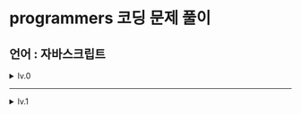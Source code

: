 # programmers 코딩 문제 풀이
## 언어 : 자바스크립트

<details><summary>lv.0
</summary>
  
| number | title | number | title | number | title | number | title |
| --- | --- | --- | --- | --- | --- | --- | --- |
| 1 | 두수의 차 | 2 | 두수의 곱 | 3 | 두수의 합 | 4 | 두수의 나눗셈 |
| 5 | 나머지 구하기 | 6 | 몫 구하기 | 7 | 나이 출력 | 8 | 숫자 비교하기 |
| 9 | 각도기 | 10 | 짝수의 합 | 11 | 배열의 평균값 | 12 | 양꼬치 |
| 13 | 중앙값 구하기 | 14 | 피자 나눠먹기(3) | 15 | 최댓값 만들기(1) | 16 | 피자 나눠먹기(1) |
| 17 | 배열 원소의 길이 | 18 | 삼각형 완성의 조건(1) | 19 | 문자열 뒤집기 | 20 | 아이스 아메리카노 |
| 21 | 편지 | 22 | 모음 제거 | 23 | 배열 자르기 | 24 | 중복된 숫자 개수 |
| 25 | 순서 쌍의 개수 | 26 | 짝수 홀수 개수 | 27 | 배열 뒤집기 | 28 | 특정 문자 제거하기 |
| 29 | 옷가게 할인받기 | 30 | 점의 위치 구하기 | 31 | 머쓱이보다 키 큰 사람 | 32 | 배열 두배  |
| 33 | 배열에서 문자열 대소문자 변환하기 | 34 | n번째 원소까지 | 35 | 소문자로 바꾸기 | 36 | 자릿수 더하기 |
| 37 | 문자 반복 출력하기 | 38 | 대문자로 바꾸기 | 39 | 문자열 뒤의 n글자 | 40 | 숨어있는 숫자 덧셈(1) |
| 41 | n의 배수 | 42 | 문자열 변환 | 43 | 카운트 업 | 44 | n번째 원소부터 |
| 45 | n보다 커질 때까지 더하기 | 46 | 문자열을 정수로 변환 | 47 | 정수 찾기 | 48 | 짝수는 싫어요 |
| 49 | 원하는 문자열 찾기 | 50 | 정수 부분 | 51 | flag에 따라 다른값 반환하기 | 52 | 카운트 다운 |
| 53 | 조건에 맞게 수열 변환하기 1 | 54 | 첫번째로 나오는 음수 | 55 | 조건에 맞게 수열 변환하기 3 | 56 | 배열 만들기 1 |
| 57 | 문자열 앞의 n글자 | 58 | 원소들의 곱과 합 | 59 | 수 조작하기 1 | 60 | 공배수 |
| 61 | 길이에 따른 연산 | 62 | 부분 문자열 | 63 | 문자열 정수의 합 | 64 | 문자 리스트를 문자열로 변환하기 |
| 65 | 이어 붙인 수 | 66 | rny_string | 67 | 마지막 두 원소 | 68 | 공백으로 구분하기 1 |
| 69 | 문자열 곱하기 | 70 | 부분 문자열인지 확인하기 | 71 | 글자 이어 붙여 문자열 만들기 | 72 | 뒤에서 5등 위로 |
| 73 | 접미사인지 확인하기 | 74 | 조건에 맞게 수열 변환하기 3 | 75 | 특정한 문자를 대문자로 바꾸기 | 76 | 배열 조각하기 |
| 77 | 평행 | 78 | 옹알이(1) | 79 | 꼬리 문자열 | 80 | n개 간격의 원소들 |
| 81 | 접두사인지 확인하기 | 82 | 문자열안에 문자열 | 83 | A 강조하기 | 84 | 제곱수 판별하기 |
| 85 | 주사위 게임 1 | 86 | 더 크게 합치기 | 87 | 문자열 바꿔서 찾기 | 88 | 배열의 원소만큼 추가하기 |
| 89 | 문자열 붙여서 출력하기 | 90 | 홀짝 구분하기 | 91 | 개미 군단 | 92 | 배열의 길이에 따라 다른 연산하기 |
| 93 | 공백으로 구분하기 | 94 | 홀수 vs 짝수 | 95 | 세균 증식 | 96 | 가위 바위 보 |
| 97 | 암호 해독 | 98 | 대문자와 소문자 | 99 | 뒤에서 5등까지 | 100 | l로 만들기 |
| 101 | 주사위의 개수 | 102 | 최댓값 만들기 (2) | 103 | 직각삼각형 출력하기 | 104 | 배열 비교하기 |
| 105 | 0 떼기 | 106 | 홀짝에 따라 다른값 반환하기 | 107 | n의 배수 고르기 | 108 | 부분 문자열 이어 붙여 문자열 만들기 |
| 109 | 문자열 정렬하기(1) | 110 | 덧셈식 출력하기 | 111 | 가장 큰 수 찾기 | 112 | 배열 회전시키기 |
| 113 | 순서 바꾸기 | 114 | 할 일 목록 | 115 | 5명씩 | 116 | 인덱스 바꾸기 |
| 117 | 외계행성의 나이 | 118 | 접미사 배열 | 119 | 피자 나눠 먹기(2) | 120 | 원소삭제하기 |

</details>

-----

<details><summary>lv.1
</summary>
  
</details>
